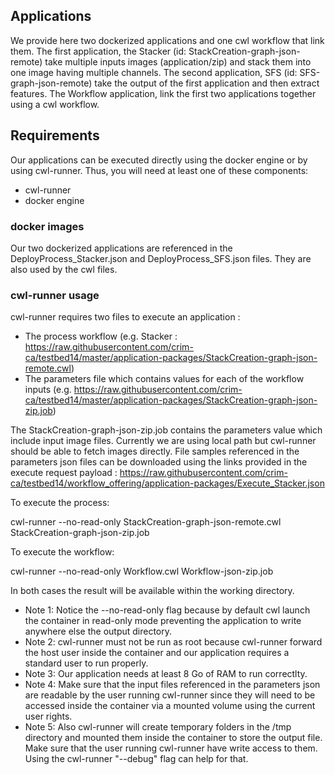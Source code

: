 ## Applications
We provide here two dockerized applications and one cwl workflow that link them.
The first application, the Stacker (id: StackCreation-graph-json-remote) take multiple inputs images (application/zip) and stack them into one image having multiple channels.
The second application, SFS (id: SFS-graph-json-remote) take the output of the first application and then extract features.
The Workflow application, link the first two applications together using a cwl workflow.

## Requirements
Our applications can be executed directly using the docker engine or by using cwl-runner. Thus, you will need at least one of these components:
* cwl-runner
* docker engine

### docker images
Our two dockerized applications are referenced in the DeployProcess_Stacker.json and DeployProcess_SFS.json files. They are also used by the cwl files.

### cwl-runner usage

cwl-runner requires two files to execute an application :
* The process workflow (e.g. Stacker : https://raw.githubusercontent.com/crim-ca/testbed14/master/application-packages/StackCreation-graph-json-remote.cwl)
* The parameters file which contains values for each of the workflow inputs (e.g. https://raw.githubusercontent.com/crim-ca/testbed14/master/application-packages/StackCreation-graph-json-zip.job)

The StackCreation-graph-json-zip.job contains the parameters value which include input image files. Currently we are using local path but cwl-runner should be able to fetch images directly.
File samples referenced in the parameters json files can be downloaded using the links provided in the execute request payload : https://raw.githubusercontent.com/crim-ca/testbed14/workflow_offering/application-packages/Execute_Stacker.json

To execute the process:

cwl-runner --no-read-only StackCreation-graph-json-remote.cwl StackCreation-graph-json-zip.job

To execute the workflow:

cwl-runner --no-read-only Workflow.cwl Workflow-json-zip.job

In both cases the result will be available within the working directory.

* Note 1: Notice the --no-read-only flag because by default cwl launch the container in read-only mode preventing the application to write anywhere else the output directory.
* Note 2: cwl-runner must not be run as root because cwl-runner forward the host user inside the container and our application requires a standard user to run properly.
* Note 3: Our application needs at least 8 Go of RAM to run correctlty.
* Note 4: Make sure that the input files referenced in the parameters json are readable by the user running cwl-runner since they will need to be accessed inside the container via a mounted volume using the current user rights.
* Note 5: Also cwl-runner will create temporary folders in the /tmp directory and mounted them inside the container to store the output file. Make sure that the user running cwl-runner have write access to them. Using the cwl-runner "--debug" flag can help for that.